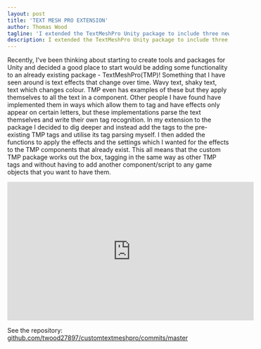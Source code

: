 ```yaml
---
layout: post
title: 'TEXT MESH PRO EXTENSION'
author: Thomas Wood
tagline: 'I extended the TextMeshPro Unity package to include three new tags, which have runtime affects on text'
description: I extended the TextMeshPro Unity package to include three new tags, which have runtime affects on text
---
```


Recently, I've been thinking about starting to create tools and packages for Unity and decided a good place to start would be adding some functionality to an already existing package - TextMeshPro(TMP)! Something that I have seen around is text effects that change over time. Wavy text, shaky text, text which changes colour. TMP even has examples of these but they apply themselves to all the text in a component. Other people I have found have implemented them in ways which allow them to tag and have effects only appear on certain letters, but these implementations parse the text themselves and write their own tag recognition. In my extension to the package I decided to dig deeper and instead add the tags to the pre-existing TMP tags and utilise its tag parsing myself. I then added the functions to apply the effects and the settings which I wanted for the effects to the TMP components that already exist. This all means that the custom TMP package works out the box, tagging in the same way as other TMP tags and without having to add another component/script to any game objects that you want to have them.

<iframe width="560" height="315" src="https://www.youtube.com/embed/uvU7vNegg8s" frameborder="0" allow="accelerometer; autoplay; encrypted-media; gyroscope; picture-in-picture" allowfullscreen></iframe><br/>

See the repository: [github.com/twood27897/customtextmeshpro/commits/master](https://github.com/twood27897/customtextmeshpro/commits/master)<br/>
